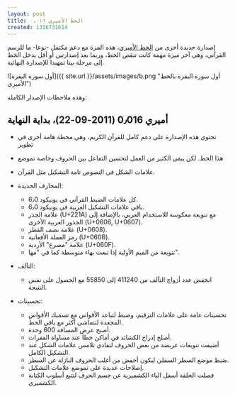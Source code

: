 ```yaml
---
layout: post
title: الخط الأميري ٠٫٠١٦
created: 1316731614
---
```

إصدارة جديدة أخرى من [الخط الأميري](http://www.amirifont.org "موقع الخط الأميري")، هذه المرة مع دعم مكتمل -نوعا- ما للرسم القرآني، وهي آخر ميزة مهمة كانت تنقص الخط، وربما بعد إصدارتين أو أقل يدخل الخط إلى مرحلة بيتا تمهيدا للإصدارة النهائية.

![أول سورة البقرة]({{ site.url }}/assets/images/b.png "أول سورة البقرة بالخط الأميري")

وهذه ملاحظات الإصدار الكاملة:

أميري 0٫016 (2011-09-22)، بداية النهاية
---------------------------------------
* تحتوي هذه الإصدارة على دعم كامل للقرآن الكريم، وهي محطة هامة أخرى في تطوير
* هذا الخط. لكن يبقى الكثير من العمل لتحسين التفاعل بين الحروف وخاصة تموضع
* علامات الشكل في النصوص تامة التشكيل مثل القرآن.

* المحارف الجديدة:
  - كل علامات الضبط القرآني في يونيكود 6٫0.
  - باقي علامات التشكيل العربية في يونيكود 6٫0.
  - علامة الجذر (U+221A) مع تنويعة معكوسة للاستخدام العربي، بالإضافة إلى الجذور
    العربية الأخرى (U+0606, U+0607).
  - علامة نصف القطر (U+0608).
  - رمز العملة الأفغانية (U+060B).
  - علامة "مصرع" الأردية (U+060F).
  - تنويعة من الميم الأولية إذا تبعت بهاء متوسطة كما في "مها".

* التآلف:
  - انخفض عدد أزواج التآلف من 411240 إلى 55850 مع الحصول على نفس النتيجة.

* تحسينات:
  - تحسينات عامة على علامات الترقيم، وضبط لتباعد الأقواس مع تسميك الأقواس
    المجعدة لتتماشى أكثر مع باقي الخط.
  - أصبح عرض المسافة 600 وحدة.
  - أصلح إدراج الكشائد في أماكن خطأ عند مساواة الفقرات.
  - أضيفت تنويعات عريضة من بعض الحروف لتفادي تلامس علامات الشكل عند التشكيل
    الكامل.
  - ضبط موضع السطر السفلي ليكون أخفض من أغلب الحروف النازلة عن السطر.
  - إصلاحات عديدة على تموضع علامات التشكيل.
  - فصلت الحلقة أسفل الياء الكشميرية عن جسم الحرف لتتبع أسلوب الكتابة الكشميري.
